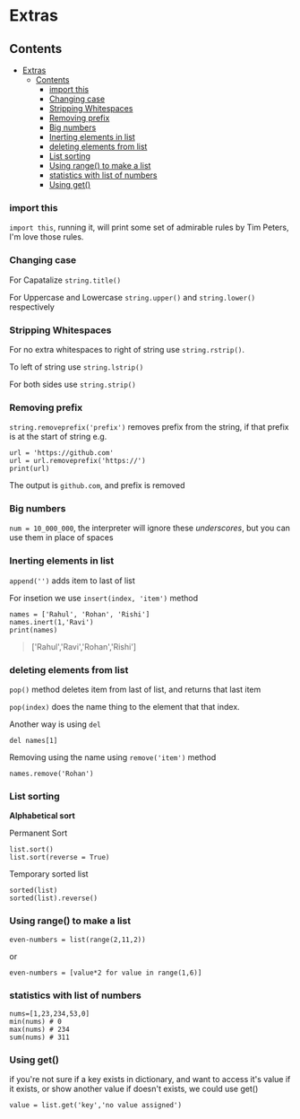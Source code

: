 # Extras

## Contents

- [Extras](#extras)
  - [Contents](#contents)
    - [import this](#import-this)
    - [Changing case](#changing-case)
    - [Stripping Whitespaces](#stripping-whitespaces)
    - [Removing prefix](#removing-prefix)
    - [Big numbers](#big-numbers)
    - [Inerting elements in list](#inerting-elements-in-list)
    - [deleting elements from list](#deleting-elements-from-list)
    - [List sorting](#list-sorting)
    - [Using range() to make a list](#using-range-to-make-a-list)
    - [statistics with list of numbers](#statistics-with-list-of-numbers)
    - [Using get()](#using-get)

### import this

`import this`, running it, will print some set of admirable rules by Tim Peters, I'm love those rules.

### Changing case

For Capatalize `string.title()`

For Uppercase and Lowercase `string.upper()` and `string.lower()` respectively

### Stripping Whitespaces

For no extra whitespaces to right of string use `string.rstrip()`.

To left of string use `string.lstrip()`

For both sides use `string.strip()`

### Removing prefix

`string.removeprefix('prefix')` removes prefix from the string, if that prefix is at the start of string
e.g.

```
url = 'https://github.com'
url = url.removeprefix('https://')
print(url)
```

The output is `github.com`, and prefix is removed

### Big numbers

`num = 10_000_000`, the interpreter will ignore these *underscores*, but you can use them in place of spaces

### Inerting elements in list

`append('')` adds item to last of list

For insetion we use `insert(index, 'item')` method

```
names = ['Rahul', 'Rohan', 'Rishi']
names.inert(1,'Ravi')
print(names)
```

>['Rahul','Ravi','Rohan','Rishi']

### deleting elements from list

`pop()` method deletes item from last of list, and returns that last item

`pop(index)` does the name thing to the element that that index.

Another way is using `del`

```
del names[1]
```

Removing using the name using `remove('item')` method

```
names.remove('Rohan')
```

### List sorting

**Alphabetical sort**

Permanent Sort

```
list.sort()
list.sort(reverse = True)
```

Temporary sorted list

```
sorted(list)
sorted(list).reverse()
```

### Using range() to make a list

`even-numbers = list(range(2,11,2))`

or

`even-numbers = [value*2 for value in range(1,6)]`

### statistics with list of numbers

```
nums=[1,23,234,53,0]
min(nums) # 0
max(nums) # 234
sum(nums) # 311
```

### Using get()

if you're not sure if a key exists in dictionary, and want to access it's value if it exists, or show another value if doesn't exists, we could use get()

```
value = list.get('key','no value assigned')
```

